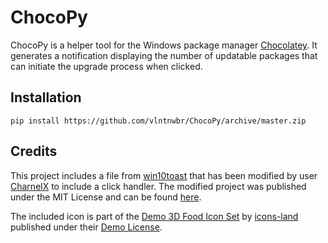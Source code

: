 # ChocoPy
ChocoPy is a helper tool for the Windows package manager [Chocolatey][1]. It
generates a notification displaying the number of updatable packages that can
initiate the upgrade process when clicked.

## Installation
`pip install https://github.com/vlntnwbr/ChocoPy/archive/master.zip`


## Credits
This project includes a file from [win10toast][2] that has been modified by
user [CharnelX][3] to include a click handler. The modified project was 
published under the MIT License and can be found [here][4].

The included icon is part of the [Demo 3D Food Icon Set][5] by [icons-land][6]
published under their [Demo License][7].

[1]: https://chocolatey.org/
[2]: https://pypi.org/project/win10toast/
[3]: https://github.com/Charnelx
[4]: https://github.com/Charnelx/Windows-10-Toast-Notifications

[5]: http://www.icons-land.com/3d-food-png-icons.php
[6]: http://www.icons-land.com
[7]: http://www.icons-land.com/license-agreements.php#DemoLicenseAgreement
